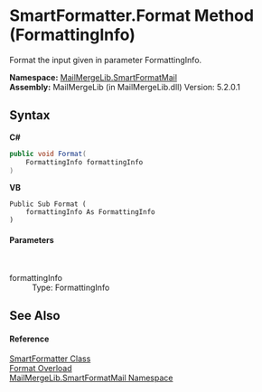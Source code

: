 # SmartFormatter.Format Method (FormattingInfo)
 

Format the input given in parameter FormattingInfo.

**Namespace:**&nbsp;<a href="88cfadde-a921-7a6c-1e84-2ad3bb604d31">MailMergeLib.SmartFormatMail</a><br />**Assembly:**&nbsp;MailMergeLib (in MailMergeLib.dll) Version: 5.2.0.1

## Syntax

**C#**<br />
``` C#
public void Format(
	FormattingInfo formattingInfo
)
```

**VB**<br />
``` VB
Public Sub Format ( 
	formattingInfo As FormattingInfo
)
```


#### Parameters
&nbsp;<dl><dt>formattingInfo</dt><dd>Type: FormattingInfo<br /></dd></dl>

## See Also


#### Reference
<a href="698f401b-f7d0-86a2-f8b1-ec9f15f73c85">SmartFormatter Class</a><br /><a href="daa86362-ff66-660b-8e27-8e9045bf0e89">Format Overload</a><br /><a href="88cfadde-a921-7a6c-1e84-2ad3bb604d31">MailMergeLib.SmartFormatMail Namespace</a><br />